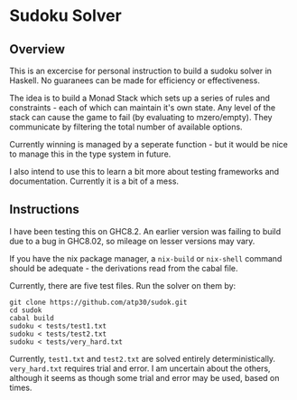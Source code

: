 # Sudoku Solver

## Overview

This is an excercise for personal instruction to build a sudoku solver in
Haskell. No guaranees can be made for efficiency or effectiveness.

The idea is to build a Monad Stack which sets up a series of rules and
constraints - each of which can maintain it's own state. Any level of the
stack can cause the game to fail (by evaluating to mzero/empty). They
communicate by filtering the total number of available options.

Currently winning is managed by a seperate function - but it would be nice
to manage this in the type system in future.

I also intend to use this to learn a bit more about testing frameworks and
documentation. Currently it is a bit of a mess.

## Instructions

I have been testing this on GHC8.2. An earlier version was failing to build due
to a bug in GHC8.02, so mileage on lesser versions may vary.

If you have the nix package manager, a `nix-build` or `nix-shell` command should
be adequate - the derivations read from the cabal file.

Currently, there are five test files. Run the solver on them by:

```
git clone https://github.com/atp30/sudok.git
cd sudok
cabal build
sudoku < tests/test1.txt
sudoku < tests/test2.txt
sudoku < tests/very_hard.txt
```

Currently, `test1.txt` and `test2.txt` are solved entirely deterministically.
`very_hard.txt` requires trial and error. I am uncertain about the others,
although it seems as though some trial and error may be used, based on times.

